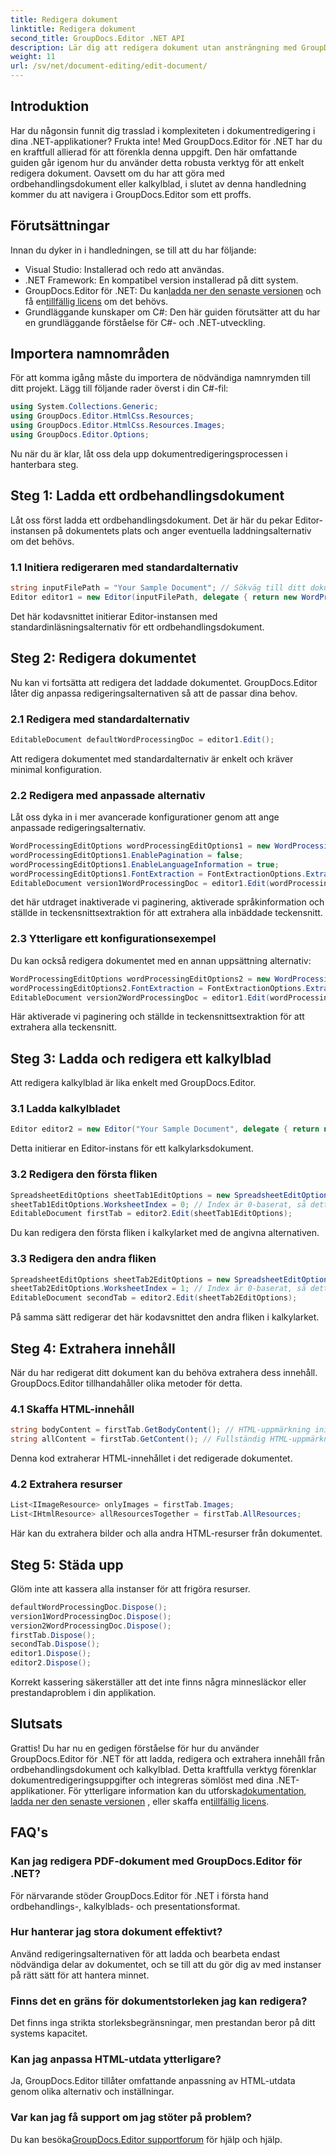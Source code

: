 ```yaml
---
title: Redigera dokument
linktitle: Redigera dokument
second_title: GroupDocs.Editor .NET API
description: Lär dig att redigera dokument utan ansträngning med GroupDocs.Editor för .NET. Steg-för-steg-guide för ordbehandlings- och kalkylbladsfiler.
weight: 11
url: /sv/net/document-editing/edit-document/
---
```

## Introduktion
Har du någonsin funnit dig trasslad i komplexiteten i dokumentredigering i dina .NET-applikationer? Frukta inte! Med GroupDocs.Editor för .NET har du en kraftfull allierad för att förenkla denna uppgift. Den här omfattande guiden går igenom hur du använder detta robusta verktyg för att enkelt redigera dokument. Oavsett om du har att göra med ordbehandlingsdokument eller kalkylblad, i slutet av denna handledning kommer du att navigera i GroupDocs.Editor som ett proffs.
## Förutsättningar
Innan du dyker in i handledningen, se till att du har följande:
- Visual Studio: Installerad och redo att användas.
- .NET Framework: En kompatibel version installerad på ditt system.
-  GroupDocs.Editor för .NET: Du kan[ladda ner den senaste versionen](https://releases.groupdocs.com/editor/net/) och få en[tillfällig licens](https://purchase.groupdocs.com/temporary-license/) om det behövs.
- Grundläggande kunskaper om C#: Den här guiden förutsätter att du har en grundläggande förståelse för C#- och .NET-utveckling.
## Importera namnområden
För att komma igång måste du importera de nödvändiga namnrymden till ditt projekt. Lägg till följande rader överst i din C#-fil:
```csharp
using System.Collections.Generic;
using GroupDocs.Editor.HtmlCss.Resources;
using GroupDocs.Editor.HtmlCss.Resources.Images;
using GroupDocs.Editor.Options;
```
Nu när du är klar, låt oss dela upp dokumentredigeringsprocessen i hanterbara steg.
## Steg 1: Ladda ett ordbehandlingsdokument
Låt oss först ladda ett ordbehandlingsdokument. Det är här du pekar Editor-instansen på dokumentets plats och anger eventuella laddningsalternativ om det behövs.
### 1.1 Initiera redigeraren med standardalternativ
```csharp
string inputFilePath = "Your Sample Document"; // Sökväg till ditt dokument
Editor editor1 = new Editor(inputFilePath, delegate { return new WordProcessingLoadOptions(); });
```
Det här kodavsnittet initierar Editor-instansen med standardinläsningsalternativ för ett ordbehandlingsdokument.
## Steg 2: Redigera dokumentet
Nu kan vi fortsätta att redigera det laddade dokumentet. GroupDocs.Editor låter dig anpassa redigeringsalternativen så att de passar dina behov.
### 2.1 Redigera med standardalternativ
```csharp
EditableDocument defaultWordProcessingDoc = editor1.Edit();
```
Att redigera dokumentet med standardalternativ är enkelt och kräver minimal konfiguration.
### 2.2 Redigera med anpassade alternativ
Låt oss dyka in i mer avancerade konfigurationer genom att ange anpassade redigeringsalternativ.
```csharp
WordProcessingEditOptions wordProcessingEditOptions1 = new WordProcessingEditOptions();
wordProcessingEditOptions1.EnablePagination = false;
wordProcessingEditOptions1.EnableLanguageInformation = true;
wordProcessingEditOptions1.FontExtraction = FontExtractionOptions.ExtractAllEmbedded;
EditableDocument version1WordProcessingDoc = editor1.Edit(wordProcessingEditOptions1);
```
det här utdraget inaktiverade vi paginering, aktiverade språkinformation och ställde in teckensnittsextraktion för att extrahera alla inbäddade teckensnitt.
### 2.3 Ytterligare ett konfigurationsexempel
Du kan också redigera dokumentet med en annan uppsättning alternativ:
```csharp
WordProcessingEditOptions wordProcessingEditOptions2 = new WordProcessingEditOptions(true);
wordProcessingEditOptions2.FontExtraction = FontExtractionOptions.ExtractAll;
EditableDocument version2WordProcessingDoc = editor1.Edit(wordProcessingEditOptions2);
```
Här aktiverade vi paginering och ställde in teckensnittsextraktion för att extrahera alla teckensnitt.
## Steg 3: Ladda och redigera ett kalkylblad
Att redigera kalkylblad är lika enkelt med GroupDocs.Editor.
### 3.1 Ladda kalkylbladet
```csharp
Editor editor2 = new Editor("Your Sample Document", delegate { return new SpreadsheetLoadOptions(); });
```
Detta initierar en Editor-instans för ett kalkylarksdokument.
### 3.2 Redigera den första fliken
```csharp
SpreadsheetEditOptions sheetTab1EditOptions = new SpreadsheetEditOptions();
sheetTab1EditOptions.WorksheetIndex = 0; // Index är 0-baserat, så detta är den första fliken
EditableDocument firstTab = editor2.Edit(sheetTab1EditOptions);
```
Du kan redigera den första fliken i kalkylarket med de angivna alternativen.
### 3.3 Redigera den andra fliken
```csharp
SpreadsheetEditOptions sheetTab2EditOptions = new SpreadsheetEditOptions();
sheetTab2EditOptions.WorksheetIndex = 1; // Index är 0-baserat, så detta är den andra fliken
EditableDocument secondTab = editor2.Edit(sheetTab2EditOptions);
```
På samma sätt redigerar det här kodavsnittet den andra fliken i kalkylarket.
## Steg 4: Extrahera innehåll
När du har redigerat ditt dokument kan du behöva extrahera dess innehåll. GroupDocs.Editor tillhandahåller olika metoder för detta.
### 4.1 Skaffa HTML-innehåll
```csharp
string bodyContent = firstTab.GetBodyContent(); // HTML-uppmärkning inifrån HTML->BODY-elementet
string allContent = firstTab.GetContent(); // Fullständig HTML-uppmärkning av alla dokument, inklusive HTML->HEAD header och dess innehåll
```
Denna kod extraherar HTML-innehållet i det redigerade dokumentet.
### 4.2 Extrahera resurser
```csharp
List<IImageResource> onlyImages = firstTab.Images;
List<IHtmlResource> allResourcesTogether = firstTab.AllResources;
```
Här kan du extrahera bilder och alla andra HTML-resurser från dokumentet.
## Steg 5: Städa upp
Glöm inte att kassera alla instanser för att frigöra resurser.
```csharp
defaultWordProcessingDoc.Dispose();
version1WordProcessingDoc.Dispose();
version2WordProcessingDoc.Dispose();
firstTab.Dispose();
secondTab.Dispose();
editor1.Dispose();
editor2.Dispose();
```
Korrekt kassering säkerställer att det inte finns några minnesläckor eller prestandaproblem i din applikation.
## Slutsats
 Grattis! Du har nu en gedigen förståelse för hur du använder GroupDocs.Editor för .NET för att ladda, redigera och extrahera innehåll från ordbehandlingsdokument och kalkylblad. Detta kraftfulla verktyg förenklar dokumentredigeringsuppgifter och integreras sömlöst med dina .NET-applikationer. För ytterligare information kan du utforska[dokumentation](https://tutorials.groupdocs.com/editor/net/), [ladda ner den senaste versionen](https://releases.groupdocs.com/editor/net/) , eller skaffa en[tillfällig licens](https://purchase.groupdocs.com/temporary-license/).
## FAQ's
### Kan jag redigera PDF-dokument med GroupDocs.Editor för .NET?
För närvarande stöder GroupDocs.Editor för .NET i första hand ordbehandlings-, kalkylblads- och presentationsformat.
### Hur hanterar jag stora dokument effektivt?
Använd redigeringsalternativen för att ladda och bearbeta endast nödvändiga delar av dokumentet, och se till att du gör dig av med instanser på rätt sätt för att hantera minnet.
### Finns det en gräns för dokumentstorleken jag kan redigera?
Det finns inga strikta storleksbegränsningar, men prestandan beror på ditt systems kapacitet.
### Kan jag anpassa HTML-utdata ytterligare?
Ja, GroupDocs.Editor tillåter omfattande anpassning av HTML-utdata genom olika alternativ och inställningar.
### Var kan jag få support om jag stöter på problem?
 Du kan besöka[GroupDocs.Editor supportforum](https://forum.groupdocs.com/c/editor/20) för hjälp och hjälp.